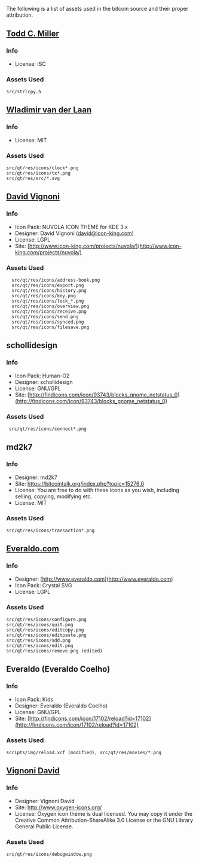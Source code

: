The following is a list of assets used in the bitcoin source and their proper attribution.

[Todd C. Miller](mailto:Todd.Miller@courtesan.com)
------------------------------------------
### Info
* License: ISC

### Assets Used
	src/strlcpy.h


[Wladimir van der Laan](https://github.com/laanwj)
--------------------------------------------------
### Info
* License: MIT

### Assets Used
	src/qt/res/icons/clock*.png
	src/qt/res/icons/tx*.png
	src/qt/res/src/*.svg

[David Vignoni](www.icon-king.com)
-----------------------
### Info
* Icon Pack: NUVOLA ICON THEME for KDE 3.x
* Designer: David Vignoni (david@icon-king.com)
* License: LGPL
* Site: [http://www.icon-king.com/projects/nuvola/](http://www.icon-king.com/projects/nuvola/)

### Assets Used
	  src/qt/res/icons/address-book.png
	  src/qt/res/icons/export.png
      src/qt/res/icons/history.png
	  src/qt/res/icons/key.png
      src/qt/res/icons/lock_*.png
	  src/qt/res/icons/overview.png
      src/qt/res/icons/receive.png
	  src/qt/res/icons/send.png
      src/qt/res/icons/synced.png
	  src/qt/res/icons/filesave.png

schollidesign
-------------
### Info
* Icon Pack: Human-O2
* Designer: schollidesign
* License: GNU/GPL
* Site: [http://findicons.com/icon/93743/blocks_gnome_netstatus_0](http://findicons.com/icon/93743/blocks_gnome_netstatus_0)

### Assets Used
	 src/qt/res/icons/connect*.png

md2k7
-----
### Info
* Designer: md2k7
* Site: https://bitcointalk.org/index.php?topic=15276.0
* License: You are free to do with these icons as you wish, including selling, copying, modifying etc.
* License: MIT

### Assets Used
	src/qt/res/icons/transaction*.png

[Everaldo.com](http://www.everaldo.com)
---------------------------------------
### Info
* Designer: [http://www.everaldo.com](http://www.everaldo.com)
* Icon Pack: Crystal SVG
* License: LGPL

### Assets Used
	src/qt/res/icons/configure.png
	src/qt/res/icons/quit.png
    src/qt/res/icons/editcopy.png
	src/qt/res/icons/editpaste.png
    src/qt/res/icons/add.png
	src/qt/res/icons/edit.png
    src/qt/res/icons/remove.png (edited)

Everaldo (Everaldo Coelho)
--------------------------

### Info
* Icon Pack: Kids
* Designer: Everaldo (Everaldo Coelho)
* License: GNU/GPL
* Site: [http://findicons.com/icon/17102/reload?id=17102](http://findicons.com/icon/17102/reload?id=17102)

### Assets Used
	scripts/img/reload.xcf (modified), src/qt/res/movies/*.png

[Vignoni David](http://www.oxygen-icons.org/)
-----------------------

### Info
* Designer: Vignoni David
* Site: http://www.oxygen-icons.org/
* License: Oxygen icon theme is dual licensed. You may copy it under the Creative Common Attribution-ShareAlike 3.0 License or the GNU Library General Public License.

### Assets Used
	src/qt/res/icons/debugwindow.png
